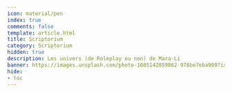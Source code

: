 ```yaml
---
icon: material/pen
index: true
comments: false
template: article.html
title: Scriptorium
category: Scriptorium
hidden: true
description: Les univers (de Roleplay ou non) de Mara-Li
banner: https://images.unsplash.com/photo-1605142859862-978be7eba909?ixlib=rb-1.2.1&ixid=MnwxMjA3fDB8MHxwaG90by1wYWdlfHx8fGVufDB8fHx8&auto=format&fit=crop&w=1170&q=80
hide:
- toc
---
```


